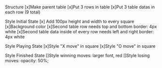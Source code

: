 Structure
 [x]Make parent table
 [x]Put 3 rows in table
 [x]Put 3 table datas in each row (9 total)

Style Initial State
[x] Add 100px height and width to every square
[x]Background color
[x]Second table row needs top and bottom border: 4px white
[x]Second table data inside of every row needs left and right border: 4px white

Style Playing State
[x]Style "X move" in square
[x]Style "O move" in square

Style Finished State
[]Style winning moves: larger font, red
[]Style losing moves: opacity: 50%;
